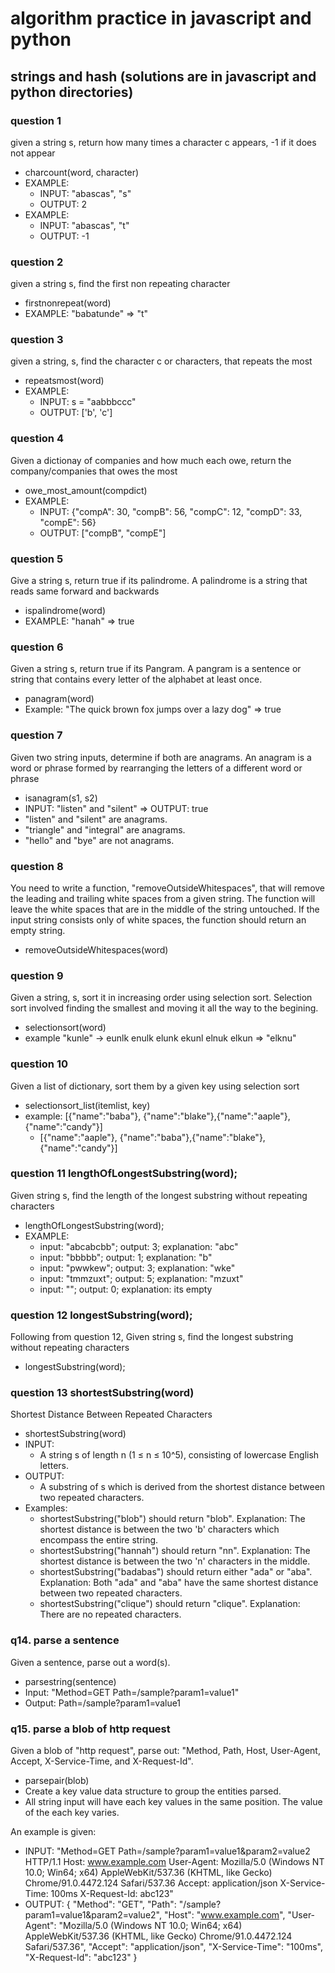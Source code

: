 # algorithm practice in javascript and python
## strings and hash (solutions are in javascript and python directories)
### question 1
given a string s, return how many times a character c appears, -1 if it does not appear
- charcount(word, character)
- EXAMPLE: 
    - INPUT: "abascas", "s"
    - OUTPUT: 2
- EXAMPLE: 
    - INPUT: "abascas", "t"
    - OUTPUT: -1   
### question 2
given a string s, find the first non repeating character
- firstnonrepeat(word)
- EXAMPLE: "babatunde" => "t"
### question 3
given a string, s, find the character c or characters, that repeats the most
- repeatsmost(word)
- EXAMPLE: 
    - INPUT: s = "aabbbccc"
    - OUTPUT: ['b', 'c']
### question 4
Given a dictionay of companies and how much each owe, return the company/companies that owes the most
- owe_most_amount(compdict)
- EXAMPLE: 
    - INPUT: {"compA": 30, "compB": 56, "compC": 12, "compD": 33, "compE": 56}
    - OUTPUT: ["compB", "compE"]
### question 5
Give a string s, return true if its palindrome.
A palindrome is a string that reads same forward and backwards
- ispalindrome(word)
- EXAMPLE: "hanah" => true
### question 6
Given a string s, return true if its Pangram.
A pangram is a sentence or string that contains every letter of the alphabet at least once. 
- panagram(word)
- Example: "The quick brown fox jumps over a lazy dog" => true
### question 7
Given two string inputs, determine if both are anagrams.
An anagram is a word or phrase formed by rearranging the letters of a different word or phrase 
- isanagram(s1, s2)
- INPUT:  "listen" and "silent" => OUTPUT: true
- "listen" and "silent" are anagrams.
- "triangle" and "integral" are anagrams.
- "hello" and "bye" are not anagrams.
### question 8
You need to write a function, "removeOutsideWhitespaces", 
that will remove the leading and trailing white spaces from a given string. 
The function will leave the white spaces that are in the middle of the string untouched. 
If the input string consists only of white spaces, the function should return an empty string.
- removeOutsideWhitespaces(word)
### question 9
Given a string, s, sort it in increasing order using selection sort.
Selection sort involved finding the smallest and moving it all the way to the begining.
- selectionsort(word)
- example "kunle" -> eunlk enulk elunk ekunl elnuk elkun  => "elknu"
### question 10
Given a list of dictionary, sort them by a given key using selection sort
- selectionsort_list(itemlist, key)
- example: [{"name":"baba"}, {"name":"blake"},{"name":"aaple"}, {"name":"candy"}]
    - [{"name":"aaple"}, {"name":"baba"},{"name":"blake"}, {"name":"candy"}]
### question 11 lengthOfLongestSubstring(word);
Given string s, find the length of the longest substring without repeating characters
 - lengthOfLongestSubstring(word);
 - EXAMPLE:
    - input: "abcabcbb"; output: 3; explanation: "abc" 
    - input: "bbbbb"; output: 1; explanation: "b" 
    - input: "pwwkew"; output: 3; explanation: "wke" 
    - input: "tmmzuxt"; output: 5; explanation: "mzuxt"
    - input: ""; output: 0; explanation: its empty 
### question 12 longestSubstring(word);
Following from question 12, Given string s, find the longest substring without repeating characters
 -  longestSubstring(word);
### question 13 shortestSubstring(word)
Shortest Distance Between Repeated Characters
- shortestSubstring(word)
- INPUT:
    - A string s of length n (1 ≤ n ≤ 10^5), consisting of lowercase English letters.
- OUTPUT:
    - A substring of s which is derived from the shortest distance between two repeated characters.
- Examples:
    - shortestSubstring("blob") should return "blob". Explanation: The shortest distance is between the two 'b' characters which encompass the entire string.
    - shortestSubstring("hannah") should return "nn". Explanation: The shortest distance is between the two 'n' characters in the middle.
    - shortestSubstring("badabas") should return either "ada" or "aba". Explanation: Both "ada" and "aba" have the same shortest distance between two repeated characters.
    - shortestSubstring("clique") should return "clique". Explanation: There are no repeated characters.
### q14. parse a sentence
Given a sentence, parse out a word(s).
- parsestring(sentence)
- Input: "Method=GET Path=/sample?param1=value1"
- Output: Path=/sample?param1=value1

    
### q15. parse a blob of http request
Given a blob of "http request", parse out: "Method, Path, Host, User-Agent, Accept, X-Service-Time, and     X-Request-Id". 
 - parsepair(blob)
 - Create a key value data structure to group the entities parsed.
 - All string input will have each key values in the same position. The value of the each key varies.

 An example is given:
 - INPUT: 
  "Method=GET Path=/sample?param1=value1&param2=value2 HTTP/1.1 Host: www.example.com User-Agent: Mozilla/5.0 (Windows NT 10.0; Win64; x64) AppleWebKit/537.36 (KHTML, like Gecko) Chrome/91.0.4472.124 Safari/537.36 Accept: application/json X-Service-Time: 100ms X-Request-Id: abc123"
 - OUTPUT:
  {
      "Method": "GET",
      "Path": "/sample?param1=value1&param2=value2",
      "Host": "www.example.com",
      "User-Agent": "Mozilla/5.0 (Windows NT 10.0; Win64; x64) AppleWebKit/537.36 (KHTML, like Gecko) Chrome/91.0.4472.124 Safari/537.36",
      "Accept": "application/json",
      "X-Service-Time": "100ms",
      "X-Request-Id": "abc123"
  }